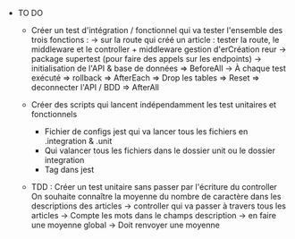 - TO DO 

    - Créer un test d'intégration / fonctionnel qui va tester l'ensemble des trois fonctions : 
        -> sur la route qui créé un article : tester la route, le middleware et le controller + middleware gestion d'erCréation reur
        -> package supertest (pour faire des appels sur les endpoints)
        -> initialisation de l'API & base de données
            => BeforeAll
        -> À chaque test exécuté => rollback 
            => AfterEach
            => Drop les tables
            => Reset
        => deconnecter l'API / BDD 
            => AfterAll

    - Créer des scripts qui lancent indépendamment les test unitaires et fonctionnels
        - Fichier de configs jest qui va lancer tous les fichiers en .integration & .unit
        - Qui valancer tous les fichiers dans le dossier unit ou le dossier integration
        - Tag dans jest

    - TDD :
        Créer un test unitaire sans passer par l'écriture du controller 
        On souhaite connaître la moyenne du nombre de caractère dans les descriptions des articles 
        -> controller qui va passer à travers tous les articles 
        -> Compte les mots dans le champs description 
        -> en faire une moyenne global
        -> Doit renvoyer une moyenne 
